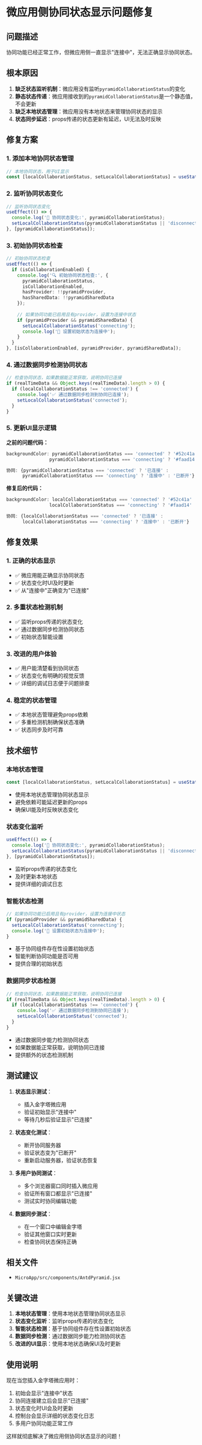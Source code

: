 # 微应用侧协同状态显示问题修复

## 问题描述

协同功能已经正常工作，但微应用侧一直显示"连接中"，无法正确显示协同状态。

## 根本原因

1. **缺乏状态监听机制**：微应用没有监听`pyramidCollaborationStatus`的变化
2. **静态状态传递**：微应用接收到的`pyramidCollaborationStatus`是一个静态值，不会更新
3. **缺乏本地状态管理**：微应用没有本地状态来管理协同状态的显示
4. **状态同步延迟**：props传递的状态更新有延迟，UI无法及时反映

## 修复方案

### 1. 添加本地协同状态管理

```typescript
// 本地协同状态，用于UI显示
const [localCollaborationStatus, setLocalCollaborationStatus] = useState('disconnected');
```

### 2. 监听协同状态变化

```typescript
// 监听协同状态变化
useEffect(() => {
  console.log('🔄 协同状态变化:', pyramidCollaborationStatus);
  setLocalCollaborationStatus(pyramidCollaborationStatus || 'disconnected');
}, [pyramidCollaborationStatus]);
```

### 3. 初始协同状态检查

```typescript
// 初始协同状态检查
useEffect(() => {
  if (isCollaborationEnabled) {
    console.log('🔍 初始协同状态检查:', {
      pyramidCollaborationStatus,
      isCollaborationEnabled,
      hasProvider: !!pyramidProvider,
      hasSharedData: !!pyramidSharedData
    });
    
    // 如果协同功能已启用且有provider，设置为连接中状态
    if (pyramidProvider && pyramidSharedData) {
      setLocalCollaborationStatus('connecting');
      console.log('🔄 设置初始状态为连接中');
    }
  }
}, [isCollaborationEnabled, pyramidProvider, pyramidSharedData]);
```

### 4. 通过数据同步检测协同状态

```typescript
// 检查协同状态，如果数据能正常获取，说明协同已连接
if (realTimeData && Object.keys(realTimeData).length > 0) {
  if (localCollaborationStatus !== 'connected') {
    console.log('✅ 通过数据同步检测到协同已连接');
    setLocalCollaborationStatus('connected');
  }
}
```

### 5. 更新UI显示逻辑

**之前的问题代码：**
```typescript
backgroundColor: pyramidCollaborationStatus === 'connected' ? '#52c41a' : 
                pyramidCollaborationStatus === 'connecting' ? '#faad14' : '#ff4d4f'

协同: {pyramidCollaborationStatus === 'connected' ? '已连接' : 
      pyramidCollaborationStatus === 'connecting' ? '连接中' : '已断开'}
```

**修复后的代码：**
```typescript
backgroundColor: localCollaborationStatus === 'connected' ? '#52c41a' : 
                localCollaborationStatus === 'connecting' ? '#faad14' : '#ff4d4f'

协同: {localCollaborationStatus === 'connected' ? '已连接' : 
      localCollaborationStatus === 'connecting' ? '连接中' : '已断开'}
```

## 修复效果

### 1. 正确的状态显示
- ✅ 微应用能正确显示协同状态
- ✅ 状态变化时UI及时更新
- ✅ 从"连接中"正确变为"已连接"

### 2. 多重状态检测机制
- ✅ 监听props传递的状态变化
- ✅ 通过数据同步检测协同状态
- ✅ 初始状态智能设置

### 3. 改进的用户体验
- ✅ 用户能清楚看到协同状态
- ✅ 状态变化有明确的视觉反馈
- ✅ 详细的调试日志便于问题排查

### 4. 稳定的状态管理
- ✅ 本地状态管理避免props依赖
- ✅ 多重检测机制确保状态准确
- ✅ 状态同步及时可靠

## 技术细节

### 本地状态管理
```typescript
const [localCollaborationStatus, setLocalCollaborationStatus] = useState('disconnected');
```
- 使用本地状态管理协同状态显示
- 避免依赖可能延迟更新的props
- 确保UI能及时反映状态变化

### 状态变化监听
```typescript
useEffect(() => {
  console.log('🔄 协同状态变化:', pyramidCollaborationStatus);
  setLocalCollaborationStatus(pyramidCollaborationStatus || 'disconnected');
}, [pyramidCollaborationStatus]);
```
- 监听props传递的状态变化
- 及时更新本地状态
- 提供详细的调试日志

### 智能状态检测
```typescript
// 如果协同功能已启用且有provider，设置为连接中状态
if (pyramidProvider && pyramidSharedData) {
  setLocalCollaborationStatus('connecting');
  console.log('🔄 设置初始状态为连接中');
}
```
- 基于协同组件存在性设置初始状态
- 智能判断协同功能是否可用
- 提供合理的初始状态

### 数据同步状态检测
```typescript
// 检查协同状态，如果数据能正常获取，说明协同已连接
if (realTimeData && Object.keys(realTimeData).length > 0) {
  if (localCollaborationStatus !== 'connected') {
    console.log('✅ 通过数据同步检测到协同已连接');
    setLocalCollaborationStatus('connected');
  }
}
```
- 通过数据同步能力检测协同状态
- 如果数据能正常获取，说明协同已连接
- 提供额外的状态检测机制

## 测试建议

1. **状态显示测试**：
   - 插入金字塔微应用
   - 验证初始显示"连接中"
   - 等待几秒后验证显示"已连接"

2. **状态变化测试**：
   - 断开协同服务器
   - 验证状态变为"已断开"
   - 重新启动服务器，验证状态恢复

3. **多用户协同测试**：
   - 多个浏览器窗口同时插入微应用
   - 验证所有窗口都显示"已连接"
   - 测试实时协同编辑功能

4. **数据同步测试**：
   - 在一个窗口中编辑金字塔
   - 验证其他窗口实时更新
   - 检查协同状态保持正确

## 相关文件

- `MicroApp/src/components/AntdPyramid.jsx`

## 关键改进

1. **本地状态管理**：使用本地状态管理协同状态显示
2. **状态变化监听**：监听props传递的状态变化
3. **智能状态检测**：基于协同组件存在性设置初始状态
4. **数据同步检测**：通过数据同步能力检测协同状态
5. **改进的UI显示**：使用本地状态确保UI及时更新

## 使用说明

现在当您插入金字塔微应用时：
1. 初始会显示"连接中"状态
2. 协同连接建立后会显示"已连接"
3. 状态变化时UI会及时更新
4. 控制台会显示详细的状态变化日志
5. 多用户协同功能正常工作

这样就彻底解决了微应用侧协同状态显示的问题！
